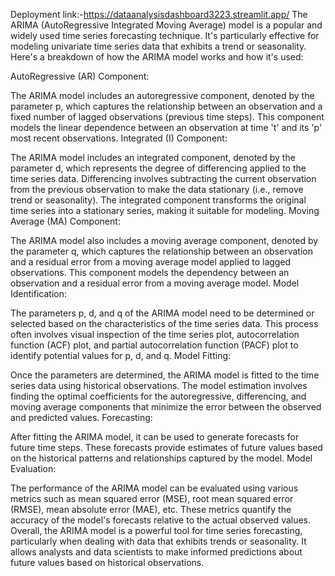 Deployment link:-https://dataanalysisdashboard3223.streamlit.app/
The ARIMA (AutoRegressive Integrated Moving Average) model is a popular and widely used time series forecasting technique. It's particularly effective for modeling univariate time series data that exhibits a trend or seasonality. Here's a breakdown of how the ARIMA model works and how it's used:

AutoRegressive (AR) Component:

The ARIMA model includes an autoregressive component, denoted by the parameter p, which captures the relationship between an observation and a fixed number of lagged observations (previous time steps).
This component models the linear dependence between an observation at time 't' and its 'p' most recent observations.
Integrated (I) Component:

The ARIMA model includes an integrated component, denoted by the parameter d, which represents the degree of differencing applied to the time series data.
Differencing involves subtracting the current observation from the previous observation to make the data stationary (i.e., remove trend or seasonality).
The integrated component transforms the original time series into a stationary series, making it suitable for modeling.
Moving Average (MA) Component:

The ARIMA model also includes a moving average component, denoted by the parameter q, which captures the relationship between an observation and a residual error from a moving average model applied to lagged observations.
This component models the dependency between an observation and a residual error from a moving average model.
Model Identification:

The parameters p, d, and q of the ARIMA model need to be determined or selected based on the characteristics of the time series data.
This process often involves visual inspection of the time series plot, autocorrelation function (ACF) plot, and partial autocorrelation function (PACF) plot to identify potential values for p, d, and q.
Model Fitting:

Once the parameters are determined, the ARIMA model is fitted to the time series data using historical observations.
The model estimation involves finding the optimal coefficients for the autoregressive, differencing, and moving average components that minimize the error between the observed and predicted values.
Forecasting:

After fitting the ARIMA model, it can be used to generate forecasts for future time steps.
These forecasts provide estimates of future values based on the historical patterns and relationships captured by the model.
Model Evaluation:

The performance of the ARIMA model can be evaluated using various metrics such as mean squared error (MSE), root mean squared error (RMSE), mean absolute error (MAE), etc.
These metrics quantify the accuracy of the model's forecasts relative to the actual observed values.
Overall, the ARIMA model is a powerful tool for time series forecasting, particularly when dealing with data that exhibits trends or seasonality. It allows analysts and data scientists to make informed predictions about future values based on historical observations.
